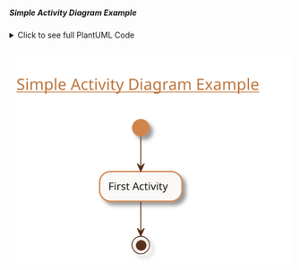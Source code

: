 ##### Simple Activity Diagram Example

<details>
<summary>Click to see full PlantUML Code</summary>
<p>

    ```plantuml
        @startuml
        !include https://raw.githubusercontent.com/uri-chandler/makeitpdf/master/skins/light-orange/light-orange.skin.iuml

        Title \n <u>Simple Activity Diagram Example</u> \n

        (*) --> "First Activity"
        "First Activity" --> (*)

        @enduml
    ```

</p>
</details>


<br />

![Simple Diagram](simple.svg)